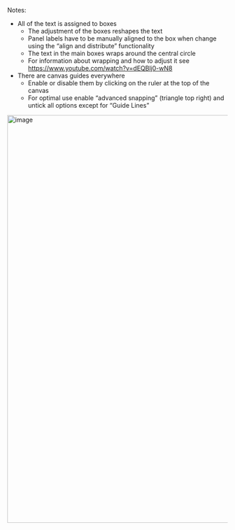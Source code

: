 
Notes:
- All of the text is assigned to boxes
    - The adjustment of the boxes reshapes the text
    - Panel labels have to be manually aligned to the box when change using the “align and distribute” functionality
    - The text in the main boxes wraps around the central circle
    - For information about wrapping and how to adjust it see https://www.youtube.com/watch?v=dEQBlj0-wN8
- There are canvas guides everywhere
    - Enable or disable them by clicking on the ruler at the top of the canvas
    - For optimal use enable “advanced snapping” (triangle top right) and untick all options except for “Guide Lines”

<img width="933" alt="image" src="https://github.com/Benano/poster_template/assets/28686623/e703c60b-2e84-42b5-ad15-a67a7a65c947">
